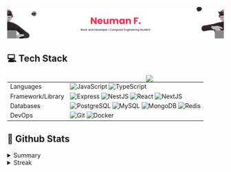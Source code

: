 <a href="https://neumanf.com">
    <img src="images/header.png">
</a>

## 💻 Tech Stack

<picture>
    <img align="right" width="36%" src=https://github-readme-stats.vercel.app/api/top-langs/?username=neumanf&theme=buefy&layout=compact&title_color=E83151&icon_color=E83151&langs_count=6&hide=Shell,Astro,C%23,Svelte,SCSS,CSS,HTML,QML">
</picture>

|  |  |
|--|--|
| Languages | <img src="https://img.shields.io/badge/JavaScript-381D2A?style=flat-square&logo=javascript&logoColor=E83151" alt="JavaScript" /> <img src="https://img.shields.io/badge/TypeScript-381D2A?style=flat-square&logo=typescript&logoColor=E83151" alt="TypeScript" /> |
| Framework/Library | <img src="https://img.shields.io/badge/Express-381D2A?style=flat-square&logo=express&logoColor=E83151" alt="Express" /> <img src="https://img.shields.io/badge/NestJS-381D2A?style=flat-square&logo=nestjs&logoColor=E83151" alt="NestJS" /> <img src="https://img.shields.io/badge/React-381D2A?style=flat-square&logo=react&logoColor=E83151" alt="React" /> <img src="https://img.shields.io/badge/NextJS-381D2A?style=flat-square&logo=next.js&logoColor=E83151" alt="NextJS" /> |
| Databases | <img src="https://img.shields.io/badge/PostgreSQL-381D2A?style=flat-square&logo=postgresql&logoColor=E83151" alt="PostgreSQL" /> <img src="https://img.shields.io/badge/MySQL-381D2A?style=flat-square&logo=mysql&logoColor=E83151" alt="MySQL" /> <img src="https://img.shields.io/badge/MongoDB-381D2A?style=flat-square&logo=mongodb&logoColor=E83151" alt="MongoDB" />  <img src="https://img.shields.io/badge/Redis-381D2A?style=flat-square&logo=redis&logoColor=E83151" alt="Redis" /> |
| DevOps | <img src="https://img.shields.io/badge/Git-381D2A?style=flat-square&logo=git&logoColor=E83151" alt="Git" /> <img src="https://img.shields.io/badge/Docker-381D2A?style=flat-square&logo=docker&logoColor=E83151" alt="Docker" /> |

## 📃 Github Stats

<details>

<summary>Summary</summary>

<img height="180em" src="https://github-readme-stats.vercel.app/api?username=neumanf&theme=buefy&show_icons=true&include_all_commits=true&title_color=E83151&icon_color=E83151" />

</details>

<details>

<summary>Streak</summary>

[![GitHub Streak](https://streak-stats.demolab.com?user=neumanf&theme=buefy)](https://github.com/neumanf)

</details>
